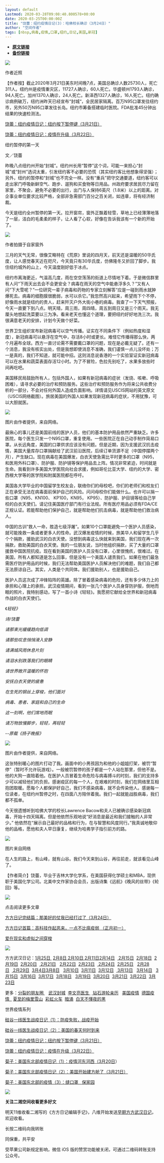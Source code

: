 ```yaml
---
layout: default
Lastmod: 2020-03-28T09:08:40.800578+00:00
date: 2020-03-25T00:00:00Z
title: "饶蕾：纽约疫情日记(3)：哈佛校长确诊（3月24日）"
author: "空间作者"
tags: [nbsp,病毒,疫情,口罩,纽约,日记,美国,新冠]
---
```


* [**原文链接**](https://mp.weixin.qq.com/s/2Vi4OU9xnqxUCCLi4n9WFg)
* [**备份链接**](http://archive.vn/NvMNk)


![](/images/post/10997e19d649a207064a5351723ca71d.jpg)

作者近照

  

【作者按】截止2020年3月21日美东时间晚7点，美国总确诊人数25730人，死亡311人。纽约州是疫情重灾区，11727人确诊，60人死亡。华盛顿州1793人确诊，94人死亡。加州1370人确诊，24人死亡。新泽西1327人确诊，16人死亡。纽约确诊病例破万，纽约洲昨天已经宣布“封城“，全民居家隔离。百万N95口罩发往纽约市，另外50万N95口罩发往长岛。纽约市筹备搭建临时医院。FDA批准45分钟出结果的快速检测法。

  

[饶蕾：纽约疫情日记：纽约按下暂停键（3月21日）](http://mp.weixin.qq.com/s?__biz=MzI3OTI4MTE1MA==&mid=2247483838&idx=1&sn=e1f6737102038b2f928e8c47131c762e&chksm=eb4b6d2fdc3ce4390c09c8c99f340a5f225dfcac45fa8e958b6b239a1d7401bff2f4a8b61b34&scene=21#wechat_redirect)

[饶蕾：纽约疫情日记：疫情在升级（3月22日）](http://mp.weixin.qq.com/s?__biz=MzI3OTI4MTE1MA==&mid=2247483847&idx=1&sn=ad3548cc1c2042167e9d3f4b9cabef54&chksm=eb4b6d56dc3ce4406287170f5c97d6acdacb3f10ddc6d00b2e1d9174479eaad8b5fcc0480b3c&scene=21#wechat_redirect)

纽约暂停的第一天

文／饶蕾

昨晚八点纽约州开始“封城”。纽约州长用“暂停”这个词，可能一来担心“封城”或“封州”选词太重，引发纽约客不必要的恐慌（其实纽约客比他想象得坚强）；另外，纽约的暂停和“封城”也不完全一样。没有“重兵”把守交通要道，纽约客可以走出家门呼吸新鲜空气、跑步、遛狗和买食物等日用品。州政府要求居民尽力留在家里，不聚会，避免不必要的出行，出门与人保持6英尺（1.8米）以上的距离。对企事业单位要求比较严格，全部非急需部门百分之百关闭，如违章，将有经济制裁。

今天是纽约全州暂停的第一天。拉开窗帘，窗外正飘着轻雪，草地上已经薄薄地落了一层，洁白的毛柔柔的样子，让人看了心软，好像在告诉我该有一个新的开始了。

![](/images/post/cf5e2752ea9b4e9ab0df0c0585d47f73.jpg)

作者拍摄于自家窗外

三月的天气无常，很像艾略特在《荒原》里说的四月天，前天还是温暖的50华氏度，让人感觉春天近在咫尺，今天竟只有30华氏度，仿佛隆冬又折回了脚步。我住纽约城外的山上，今天温度刚好低于冰点。

纽约市离海更近，气温高几度，雨在空空荡荡的街道上尽情地下着。于是微信群里有人问“下雨天出去会不会更安全？病毒在雨天的空气中能悬浮多久？”又有人问“下大雪呢？”一位研究一辈子病毒和药物的专家立刻解答“应是一碰到雨水就肿爆死去。病毒的细胞膜很脆弱，水可以杀它。”我忽然高兴起来，希望雨下个不停，好像雨水就是纽约的贵人，赶来歼灭户外大街小巷的病毒。我查了一下天气预报，今天一直要下到八点。明天晴，周三雨，周四晴，周五到周日又是三个雨天。我无厘头地想起洗菜要以三为净。看来老天也懂这个道理，要把纽约好好地洗三次。我很满意老天的安排，计划今天做个好菜。

世界卫生组织宣布新冠病毒可以空气传播。证实在不同条件下（例如热度和湿度），新冠病毒可以悬浮在空气中，存活8小时或更长。难怪它传播得那么快，两个月遍布全球。西方一直讨论需不需要戴口罩的问题，现在是必戴无疑了。还有一个消息，我没有核实出处，但是我想即使消息不准确，我们谨慎一点儿没坏处；万一是真的，我们不知道，就可能中招。这则消息说香港的一个实验室证实新冠病毒可以在水果和蔬菜表面存活12小时。为了不冒险，色拉先别吃了，水果多放些时间再吃吧。

美国移民局鼓励所有人，包括外国人，如果有新冠病毒的症状（发烧、咳嗽、呼吸困难），请寻求必要的治疗和预防服务。这些治疗和预防服务作为将来公共收费分析的一部分，不会对任何外国人造成负面影响。详情请见USCIS网站的英文原文（USCIS网络截图）。旅居美国的外国人如果发现新冠病毒的症状，不用犹豫，可以大胆就医。

![](/images/post/355084c6dd76c6f1f91d6ce7b2879308.jpg)

图片由作者提供，来自网络。

最揪心的事儿还是美国前线的医护人员，他们的基本防护用品依然严重缺乏。许多医院，每个医生只发一个N95口罩，重复使用。一些医院正在自己动手制作简易口罩。从长远角度，美国的口罩供求应该没有问题。但是近期，因为支援武汉抗击疫情，美国大量库存口罩捐献给了武汉前沿医院，后续订单货源不足（中国停摆两个月），产生缺口。现在病毒在美国爆发，白衣天使急需比平时更多的口罩（N95，和医用外科口罩）、防护服、防护镜等保护用品去上阵。情况非常紧迫，时间就是生命。我看到许多美国大学医院向社会求援，例如哥伦比亚大学、纽约的大学、密西根大学等的医学院和附属医院都在呼吁。

美国各大学毕业的中国留学生校友会，联络你们的母校吧，你们的老师们和校友们正在承受无法在病毒面前保护自己的风险。问问母校你们能做什么。也许可以捐一些口罩（N95、KN100、 KP100，KN95， KP95）、防护服、护目镜等给自己学校的白衣天使们。请记住美国医疗部门有行业法规。所有医疗用品必须有FDA/CE正规认证。若能帮助他们保护自己，就是帮助他们抗击病毒，就是帮助他们救治病人。

中国的古训“救人一命，胜造七级浮屠”。如果10个口罩能避免一个医护人员感染，就可能挽救一条或者更多人的性命。武汉爆发疫情的时候，旅美华人和留学生几乎个个捐款，援助武汉的白衣天使。没想到病毒这么快就来到美国，我们现在再一次捐款，救助美国的白衣天使。我的一位朋友说，当时他组织捐款，买了大量的口罩援救中国医院抗疫。现在看到美国的医护人员没有口罩，心里很愧疚，很难过。在美国，所有人都知道是怎么回事，但是没有一个美国人谴责我们。如果在他们最急需医疗防护用品的时候，我们无法帮助美国医护人员解决他们的难题，我们自己都无法原谅自己。其实，人类是个共同体。我们援助别人，也是援助自己。

医护人员这次成了冲锋陷阵的英雄。除了冒着感染病毒的危险，还有多少体力上的承担和心理上的承担。武汉疫情期间，看到一张几个医护人员身穿防护服，倒地而眠的照片，我特别感动，写了一首小诗《轻轻》。我愿把它献给全世界和新冠病毒作战的白衣天使们。

《_轻轻》_

_诗/饶蕾_

_请那束光缓缓趋向低调_

_请那些叹息悄悄滑入安静_

_请满城风雨休息片刻_

_请泪水别跌落我们的眼睛_

_请世界敞开温暖的怀抱_

_安抚白衣天使的疲惫_

_在生死的钢丝上穿梭，他们面对_

_病毒、患者、家庭和自己的生命_

_这一刻啊，他们席地而眠_

_请万物放慢脚步，轻轻，再轻轻_

_\--原载《扬子晚报》_

![](/images/post/6e742b9f73c3add8598f8be7728d870e.jpg)

图片由作者提供，来自网络。

这张特别暖心的图片打动了我。画面中的小男孩因为和他的小姐姐打架，被罚“暂停”（暂时不允许玩游戏）。一般被罚暂停的孩子都是一个人站在那里，但他不是。他的大狗一直陪着他。在医护人员冒着生命危险与病毒搏斗的时刻，我们的支持多少可以减轻他们的负担。感谢疫区的每一个人，在艰难的时刻，我们在网络里互相抱团取暖。愿每个人都保护好自己，我们不感染病毒，就不会传染他人。感谢每一位读者，在纽约州暂停之时，在四面八方陪伴着我。我们一起就能战胜病毒，我们都不孤单。

今天很遗憾听到哈佛大学的校长Lawrence Bacow和夫人已被确诊感染新冠病毒，开始十四天隔离。但是他依然乐观地说“好消息是最近和我们接触的人非常少。” 他依然在“展示自己最好的品格和行为，在与智慧和风度同行。”我真诚地敬仰他的品格，愿他和夫人早日康复，继续为哈弗学子指引前方的路。

![](/images/post/3a7af9d8513971ce3090b10dabd48ec2.jpg)

图片来自网络

在人生的路上，有山峰，就有山谷。我们今天来到山谷，再往前走，就该看见山峰了。

【作者简介】饶蕾，毕业于吉林大学化学系，在美国获得化学硕士和MBA，现供职于美国化学公司。北美中文作家协会会员，出版诗集《远航》《晚⻛的丝带》《轮回》等。  

  

![](/images/post/c5a03c2ed850a5904b44de2bc73b456b.jpg)

点击阅读更多文章

[方方日记完结篇：那美好的仗我已经打过了（3月24日）](http://mp.weixin.qq.com/s?__biz=MjM5MzU4NjU4OQ==&mid=2650813032&idx=1&sn=1b3118195c648192fcca5c360f261b7d&chksm=bd605e9a8a17d78cb6fbdf5ecaafab6523bf8c8e9a576739159c27461226fee3b5ff801d1ca6&scene=21#wechat_redirect)

[方方日记首篇：高科技作起恶来，一点不比瘟疫弱 （正月初一）](http://mp.weixin.qq.com/s?__biz=MzA5NTk0MjA2NA==&mid=2650229360&idx=1&sn=6b42fb8afdba4a9b843dd876c9a2903b&chksm=88b44eafbfc3c7b9afc3a4b2f1575ee1f5efa571de8c35462942bc723172a4e43d5e989908d3&scene=21#wechat_redirect)  

[爱在现实和虚拟之间穿梭](http://mp.weixin.qq.com/s?__biz=MzI1MzMyNzcxNg==&mid=2247486043&idx=1&sn=3f5c61041e716ee8e8fa64712c4871b3&chksm=e9d76a50dea0e346aca3abc266b1998977e11d77d9b1e9565baf4858f6ddbd8772329c014be1&scene=21#wechat_redirect)  

![](/images/post/85945c6cc65ae7a39bd34d802db2c291.jpg)

方方武汉日记：[1月25日 ](http://mp.weixin.qq.com/s?__biz=MzA5NTk0MjA2NA==&mid=2650229360&idx=1&sn=6b42fb8afdba4a9b843dd876c9a2903b&chksm=88b44eafbfc3c7b9afc3a4b2f1575ee1f5efa571de8c35462942bc723172a4e43d5e989908d3&scene=21#wechat_redirect) [2月8日 ](http://mp.weixin.qq.com/s?__biz=MzI4OTA0MjgyNA==&mid=2457192042&idx=1&sn=7f2ea259bb0c662962d4bc5547b73cd4&chksm=fbb45e8dccc3d79bbeab0d8e07e78f20a83d3b1d33bc57b0f29fa5906ad03b7372ba7720c2a6&scene=21#wechat_redirect)[2月10日 ](http://mp.weixin.qq.com/s?__biz=MzI4OTA0MjgyNA==&mid=2457192055&idx=1&sn=f8bb28271b5091933d39806cecdeba31&chksm=fbb45e90ccc3d786cd643d36d6eda641525230f63ef56a7141ad58dd0f4633f29dc75c455605&scene=21#wechat_redirect)[2月11日](http://mp.weixin.qq.com/s?__biz=MzI4OTA0MjgyNA==&mid=2457192063&idx=1&sn=57579acb8eadffa9bfdf586e5295008f&chksm=fbb45e98ccc3d78e1b510dc5d922976ce2524ff6c94724daeee57ff1e17c048209096e272582&scene=21#wechat_redirect)[2月14日](http://mp.weixin.qq.com/s?__biz=MzI4OTA0MjgyNA==&mid=2457192093&idx=1&sn=474f859ec2fed4e101397fef62025d35&chksm=fbb45e7accc3d76c83cd10e01f6d34d908d52cab0fe4903411df5da94e06c028b4ecf2efec0e&scene=21#wechat_redirect)  [ 2月15日](http://mp.weixin.qq.com/s?__biz=MzI4OTA0MjgyNA==&mid=2457192098&idx=1&sn=52baeb7fa5c1d904a84f374e8a6edbfc&chksm=fbb45e45ccc3d7535363cfdc066fad9ae15c87b6ec91aff63b93f39af038e7994e8c052a74e7&scene=21#wechat_redirect)  [2月18日](http://mp.weixin.qq.com/s?__biz=MzI4OTA0MjgyNA==&mid=2457192115&idx=1&sn=f4696514de8371a9c8e5d2fcdf215241&chksm=fbb45e54ccc3d74226791796bd69ed4f4c2ddf5bb502932b208dcd5d1e82771f5f68abd43557&scene=21#wechat_redirect)  [2月19日](http://mp.weixin.qq.com/s?__biz=MzI4OTA0MjgyNA==&mid=2457192122&idx=1&sn=369ff8144567ffd6efa9153f9b15e602&chksm=fbb45e5dccc3d74b416fde1dd0ec5698d4f85c2ee8b5633bea51cada833ff4afa0c10bf45bf3&scene=21#wechat_redirect)  [2月20日](http://mp.weixin.qq.com/s?__biz=MzI4OTA0MjgyNA==&mid=2457192137&idx=1&sn=623190019b0f0ae56b7e957629a67148&chksm=fbb45e2eccc3d73840440b4300753c37bdbe193bb87bb36a944e319ff7024b549f5f29fc88fd&scene=21#wechat_redirect)  [ 2月21日](http://mp.weixin.qq.com/s?__biz=MzI4OTA0MjgyNA==&mid=2457192151&idx=1&sn=b8aacabfef1e1babccc5277c6defa205&chksm=fbb45e30ccc3d7261ed7500f19c60d7e73f9f0029d16a4f202891aedf8f033c76326a48787c2&scene=21#wechat_redirect)   [2月22日](http://mp.weixin.qq.com/s?__biz=MzI4OTA0MjgyNA==&mid=2457192158&idx=1&sn=e91536be46a55b6dcbbe822d7d6c684b&chksm=fbb45e39ccc3d72f5778e27dc5c02c9e729656647cda2f966abf06b03a3640df2a0d325492ac&scene=21#wechat_redirect)  [2月23日](http://mp.weixin.qq.com/s?__biz=MzI4OTA0MjgyNA==&mid=2457192162&idx=1&sn=131f8cab1d49a4743b495ac75dd3a313&chksm=fbb45e05ccc3d713322230057751b5e7072d8cb14c6b58ea2870d62ce19d530b5ee7e32547ad&scene=21#wechat_redirect)  [ 2月24日](http://mp.weixin.qq.com/s?__biz=MzI4OTA0MjgyNA==&mid=2457192167&idx=1&sn=28bead377618c37c4702547b695e270b&chksm=fbb45e00ccc3d7163e934805973b4dd5eccdcbb0bc3f814ea3a7430feecaad523ff2764abb96&scene=21#wechat_redirect)  [2月25日](http://mp.weixin.qq.com/s?__biz=MzI4OTA0MjgyNA==&mid=2457192175&idx=1&sn=90769776032e1ce40aff6102a14ee8b3&chksm=fbb45e08ccc3d71efe094e7bf0eb2cbb0c5ebd225f3e736ab87522a0c8b4605d294c66e33f80&scene=21#wechat_redirect)   [2月28日](http://mp.weixin.qq.com/s?__biz=MzI4OTA0MjgyNA==&mid=2457192197&idx=1&sn=26eac72f693c3e1893165b373a41aaf7&chksm=fbb45fe2ccc3d6f4545dcbf6b8ab72e68f84898fff2a2ce91fedd2a857dc921d708676e07f14&scene=21#wechat_redirect)  [ 2月29日](http://mp.weixin.qq.com/s?__biz=MzI4OTA0MjgyNA==&mid=2457192202&idx=1&sn=4900e65040830d16dcc925865abad10f&chksm=fbb45fedccc3d6fb13814173fc0da01888c7e890bf702ba977182767f6d689827455409b1e72&scene=21#wechat_redirect)  [3月4日](http://mp.weixin.qq.com/s?__biz=MzI4OTA0MjgyNA==&mid=2457192239&idx=1&sn=b7493038f7a6759dd4b8d44325524547&chksm=fbb45fc8ccc3d6de519f95b65274b82249ed67099fd2352960a2a03504c3b27cb1145eb16c1d&scene=21#wechat_redirect)[3月8日](http://mp.weixin.qq.com/s?__biz=MzI2NDEyMDY4Ng==&mid=2247483676&idx=1&sn=a5f17120bdaedbf4c0e7bf5273af1b2c&chksm=eab0311dddc7b80bb667306f6b378b3ba060fba23e764a1d5929b9d0a792e434c6440e8103c1&scene=21#wechat_redirect)   [3月10日](http://mp.weixin.qq.com/s?__biz=MzI3OTI4MTE1MA==&mid=2247483796&idx=1&sn=e4444f4b561b2a221307549ea29aad13&chksm=eb4b6d05dc3ce413aa8db70c79da5dcf7768c07302f771002e1e12a4cb855811e4daa253eb86&scene=21#wechat_redirect)  [3月11日](http://mp.weixin.qq.com/s?__biz=MjM5MzU4NjU4OQ==&mid=2650812884&idx=1&sn=cfc0165a8b4ccfb569dbf5bdc662d7d2&chksm=bd605d268a17d430f2a9cddbc82e69360fd6f98a3a76f8830f974e512c7418cc79e67cd450b0&scene=21#wechat_redirect)  [3月12日](http://mp.weixin.qq.com/s?__biz=MjM5MzU4NjU4OQ==&mid=2650812895&idx=1&sn=86d6821e87c695f89152cf7bf628029b&chksm=bd605d2d8a17d43b08a783aba2ba653e52279f9ae9bf3fbb074e378946a3e560deadf85cea80&scene=21#wechat_redirect)  [ 3月13日](http://mp.weixin.qq.com/s?__biz=MjM5MzU4NjU4OQ==&mid=2650812900&idx=1&sn=285a256851e72a38d9fe7bbc957ffa9d&chksm=bd605d168a17d400693c046e0206453c1c98b666d373743e7af904ee0f4b96893208bbae3883&scene=21#wechat_redirect)   [3月14日](http://mp.weixin.qq.com/s?__biz=MjM5MzU4NjU4OQ==&mid=2650812917&idx=1&sn=a5333e28f424bb7987d89f98e0070156&chksm=bd605d078a17d411a6944a13cc72aecde6f693e4c3edbb6cc4036939309203d8c781c1ae806b&scene=21#wechat_redirect)   [3月15日](http://mp.weixin.qq.com/s?__biz=MzI4OTA0MjgyNA==&mid=2457192274&idx=1&sn=505b64ccef91e8a1220aa282e9a57792&chksm=fbb45fb5ccc3d6a307ba7136e8d1d3e144de88e94b291570647f5d34241468462217cad15976&scene=21#wechat_redirect)  [3月16日](http://mp.weixin.qq.com/s?__biz=MjM5MzU4NjU4OQ==&mid=2650812957&idx=1&sn=161b4535f46f06eb7de9f74fc30f93b7&chksm=bd605eef8a17d7f9c41f4a652525b8b53ce6f403968e73d7bbaf318ec70071a25238a1465d71&scene=21#wechat_redirect)  [3月17日](http://mp.weixin.qq.com/s?__biz=MjM5MzU4NjU4OQ==&mid=2650812964&idx=1&sn=4f6b361c14925054b8e141327f1ccc68&chksm=bd605ed68a17d7c09965e2f684ae80ec997197550a3ca5ada3965881282f21fab851e3a9df72&scene=21#wechat_redirect)  [3月18日](http://mp.weixin.qq.com/s?__biz=MjM5MzU4NjU4OQ==&mid=2650812972&idx=1&sn=69766b5b79af43f9e1aecd7e974e481a&chksm=bd605ede8a17d7c8fe2e613093d3b56f9362f6192bb00ea9e0c9b91206d61ee815700a01fb4d&scene=21#wechat_redirect)   [3月19日](http://mp.weixin.qq.com/s?__biz=MjM5MzU4NjU4OQ==&mid=2650812985&idx=1&sn=2e0f20fdd16cb814611cc2123f15a3f0&chksm=bd605ecb8a17d7dd68cf94ff434a07c38f067fa673c0d7f2171ceaf4653994d218d30f5cfce4&scene=21#wechat_redirect)  [3月20日](http://mp.weixin.qq.com/s?__biz=MjM5MzU4NjU4OQ==&mid=2650812989&idx=1&sn=359f36d7a1f4bb79782104b1c25da1fc&chksm=bd605ecf8a17d7d97720aa268867d7ae5502082af7d1496e96cab7597a76b502a22c198df814&scene=21#wechat_redirect)  [3月21日](http://mp.weixin.qq.com/s?__biz=MjM5MzU4NjU4OQ==&mid=2650812999&idx=1&sn=1aed6b2583b1832487aed50b6081cc76&chksm=bd605eb58a17d7a3c2d7f84e75fdc286b17e9378522ba79d84de2028257b53c016a67a8a9d53&scene=21#wechat_redirect)  [3月22日](http://mp.weixin.qq.com/s?__biz=MjM5MzU4NjU4OQ==&mid=2650813017&idx=1&sn=c9dfe39d71cbb35dce4c0a82fae71edd&chksm=bd605eab8a17d7bde33644690bb3f7a5ec620479e21fdcb91f76a02314cc8b3fab2d09224269&scene=21#wechat_redirect)  [3月23日](http://mp.weixin.qq.com/s?__biz=MjM5MzU4NjU4OQ==&mid=2650813022&idx=1&sn=dc5f37e26c9da8dfebbb6858b4133d83&chksm=bd605eac8a17d7ba2269be703b17fc6cbf32b77ce15bbe42e312c30916b068b48c3abcfdd468&scene=21#wechat_redirect)

更多：[分裂的朋友圈 ](http://mp.weixin.qq.com/s?__biz=MzI1MzMyNzcxNg==&mid=2247485737&idx=1&sn=03eac7e505f6b5c087a134548baac06e&chksm=e9d76922dea0e0344d8fdc3224dd9b274043b107860763415c03ca676f325a3a5e25a0e8ba8d&scene=21#wechat_redirect)   [武汉封城](http://mp.weixin.qq.com/s?__biz=MzI1MzMyNzcxNg==&mid=2247485655&idx=1&sn=2b70786656055342ec8b18e23ae6556c&chksm=e9d768dcdea0e1ca5a046e05813b112abfdde811ac0365bbe3647ad8a47a8f4d9d74f59a3851&scene=21#wechat_redirect)  [李文亮医生 ](http://mp.weixin.qq.com/s?__biz=MzI1MzMyNzcxNg==&mid=2247485725&idx=1&sn=31e6c349c37cc5a5685a28f0227d381f&chksm=e9d76916dea0e000a1c9d1e6f84eb4de6fe0c7e5fc150ac0003fced8ac4ffbfae9d1f8ac3d98&scene=21#wechat_redirect) [ 钻石游轮亲历](http://mp.weixin.qq.com/s?__biz=MzI1MzMyNzcxNg==&mid=2247485798&idx=1&sn=7aff12ffab5395dba61cae06c43255ee&chksm=e9d7696ddea0e07b94d9911378cba07bc8159c8b4650299fa7126bc2b650aa78b06752cfc3cd&scene=21#wechat_redirect)   [美国疫情](http://mp.weixin.qq.com/s?__biz=MzI1MzMyNzcxNg==&mid=2247485850&idx=1&sn=6debcc572e1a981fd78043dd37568708&chksm=e9d76991dea0e087c273f764c9789c558ecf9b65d28d909aa7fc3dc6c22de26ee56a3917371d&scene=21#wechat_redirect)  [德国疫情  ](http://mp.weixin.qq.com/s?__biz=MzI1MzMyNzcxNg==&mid=2247485858&idx=1&sn=4e6f699e1d4ea861197b87216fc8ea01&chksm=e9d769a9dea0e0bfcc806c1b8026c325804c11d0f2729674d760ee6f14eb07526efe88ed7d69&scene=21#wechat_redirect) [夏至的梅里雪山](http://mp.weixin.qq.com/s?__biz=MzI1MzMyNzcxNg==&mid=2247485771&idx=1&sn=bf184ecce5054e5400685265dd9a0ce2&chksm=e9d76940dea0e0566a1bbca01a734bd82811fae927cad05676ea30eaa7c84ebc64dea15c7f28&scene=21#wechat_redirect)  [彩虹火车](http://mp.weixin.qq.com/s?__biz=MzI1MzMyNzcxNg==&mid=2247485831&idx=1&sn=c09788eca392c5161cf19b500a32e302&chksm=e9d7698cdea0e09a3e2363e5e744aeaf0d127b93f35dfd61e7b84f4ed1325950f79d1df23418&scene=21#wechat_redirect)  [暗涌](http://mp.weixin.qq.com/s?__biz=MzI1MzMyNzcxNg==&mid=2247485486&idx=1&sn=9115062f0a1e67394936fd4a9da526c1&chksm=e9d76825dea0e13337707576952d3a38212f0226842512dc078042585766fab58244c0011ebf&scene=21#wechat_redirect)  [白天不懂夜的黑](http://mp.weixin.qq.com/s?__biz=MzI1MzMyNzcxNg==&mid=2247486126&idx=2&sn=a7b97ef547e7a6633e7a7ee6470132db&chksm=e9d76aa5dea0e3b3516f83fc0b12b636d6474c502f6354bf51ca89b7ef5d883d1fe2a3710ebb&scene=21#wechat_redirect)

世界疫情系列

[硅谷一线医生战疫日记（1）：防疫失败，战疫开始](http://mp.weixin.qq.com/s?__biz=MzI1MzMyNzcxNg==&mid=2247486126&idx=1&sn=3914e24d6386b66d9d593e44d1e1c957&chksm=e9d76aa5dea0e3b32c8d9cc90ed585ed058879d6133596bf479bb79439d448e2c67b4107a7de&scene=21#wechat_redirect)

[硅谷一线医生战疫日记（2）：美国的春天何时到来](http://mp.weixin.qq.com/s?__biz=MzI1MzMyNzcxNg==&mid=2247486182&idx=1&sn=80dcb445a11693670c2e5c6a7e4b4157&chksm=e9d76aeddea0e3fb7825194da71fad49fed01215f258cc45df1578f99e59880abb63ed1d8966&scene=21#wechat_redirect)

[饶蕾：纽约疫情日记：纽约按下暂停键（3月21日）](http://mp.weixin.qq.com/s?__biz=MzI3OTI4MTE1MA==&mid=2247483838&idx=1&sn=e1f6737102038b2f928e8c47131c762e&chksm=eb4b6d2fdc3ce4390c09c8c99f340a5f225dfcac45fa8e958b6b239a1d7401bff2f4a8b61b34&scene=21#wechat_redirect)

[饶蕾：纽约疫情日记：疫情在升级（3月22日）](http://mp.weixin.qq.com/s?__biz=MzI3OTI4MTE1MA==&mid=2247483847&idx=1&sn=ad3548cc1c2042167e9d3f4b9cabef54&chksm=eb4b6d56dc3ce4406287170f5c97d6acdacb3f10ddc6d00b2e1d9174479eaad8b5fcc0480b3c&scene=21#wechat_redirect)  

[菊子：美国东北部疫情日记（1）：疫情河东河西（3月20日](http://mp.weixin.qq.com/s?__biz=MzI3OTI4MTE1MA==&mid=2247483811&idx=1&sn=d42231bf6e22bc6e05c1444b2bb5ba42&chksm=eb4b6d32dc3ce424bc8710818596eecd0233348baa8e8a12515e17705cde93c0f81d42f9bef2&scene=21#wechat_redirect)）

[菊子：美国东北部疫情日记（2）：美国开始建方舱了（3月21日）](http://mp.weixin.qq.com/s?__biz=MzI1MzMyNzcxNg==&mid=2247486094&idx=1&sn=00aa71d20691cec0840c61420a8ee488&chksm=e9d76a85dea0e39368fafd505364f6cd234a7bfdde859d8f7680509cb0af0b7d74fb291f68bf&scene=21#wechat_redirect)

[菊子：美国东北部的疫情（3）：缝口罩   保家园](http://mp.weixin.qq.com/s?__biz=MzI1MzMyNzcxNg==&mid=2247486182&idx=2&sn=75bdb84c4245b300c582ce36f720b2d5&chksm=e9d76aeddea0e3fbb69fb4defe3ccdcf58b24f543fb4949da3269787e42dd8e0fee6a43ff681&scene=21#wechat_redirect)  

![](/images/post/c862145bce11b8d991af6ce8fd533b0c.jpg)

**关注二湘空间收看更多好文**

明天11维收看二湘写的《方方日记编辑手记》，八维开始发送[早期方方武汉日记](http://mp.weixin.qq.com/s?__biz=MzA5NTk0MjA2NA==&mid=2650229360&idx=1&sn=6b42fb8afdba4a9b843dd876c9a2903b&chksm=88b44eafbfc3c7b9afc3a4b2f1575ee1f5efa571de8c35462942bc723172a4e43d5e989908d3&scene=21#wechat_redirect)，欢迎收看。

长按二维码向我转账

同保重，共平安

受苹果公司新规定影响，微信 iOS 版的赞赏功能被关闭，可通过二维码转账支持公众号。

